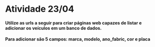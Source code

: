 # Atividade 23/04
#### Utilize as urls a seguir para criar páginas web capazes de listar e adicionar os veículos em um banco de dados.
#### Para adicionar são 5 campos: marca, modelo, ano_fabric, cor e placa
